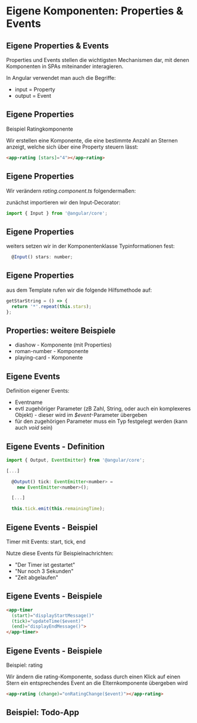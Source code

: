 # Eigene Komponenten: Properties & Events

## Eigene Properties & Events

Properties und Events stellen die wichtigsten Mechanismen dar, mit denen Komponenten in SPAs miteinander interagieren.

In Angular verwendet man auch die Begriffe:

- input = Property
- output = Event

## Eigene Properties

Beispiel Ratingkomponente

Wir erstellen eine Komponente, die eine bestimmte Anzahl an Sternen anzeigt, welche sich über eine Property steuern lässt:

```html
<app-rating [stars]="4"></app-rating>
```

## Eigene Properties

Wir verändern _rating.component.ts_ folgendermaßen:

zunächst importieren wir den Input-Decorator:

```js
import { Input } from '@angular/core';
```

## Eigene Properties

weiters setzen wir in der Komponentenklasse Typinformationen fest:

```js
  @Input() stars: number;
```

## Eigene Properties

aus dem Template rufen wir die folgende Hilfsmethode auf:

```js
getStarString = () => {
  return '*'.repeat(this.stars);
};
```

## Properties: weitere Beispiele

- diashow - Komponente (mit Properties)
- roman-number - Komponente
- playing-card - Komponente

## Eigene Events

Definition eigener Events:

- Eventname
- evtl zugehöriger Parameter (zB Zahl, String, oder auch ein komplexeres Objekt) - dieser wird im _$event_-Parameter übergeben
- für den zugehörigen Parameter muss ein Typ festgelegt werden (kann auch _void_ sein)

## Eigene Events - Definition

```js
import { Output, EventEmitter} from '@angular/core';

[...]

  @Output() tick: EventEmitter<number> =
    new EventEmitter<number>();

  [...]

  this.tick.emit(this.remainingTime);
```

## Eigene Events - Beispiel

Timer mit Events: start, tick, end

Nutze diese Events für Beispielnachrichten:

- "Der Timer ist gestartet"
- "Nur noch 3 Sekunden"
- "Zeit abgelaufen"

## Eigene Events - Beispiele

```html
<app-timer
  (start)="displayStartMessage()"
  (tick)="updateTime($event)"
  (end)="displayEndMessage()">
</app-timer>
```

## Eigene Events - Beispiele

Beispiel: rating

Wir ändern die rating-Komponente, sodass durch einen Klick auf einen Stern ein entsprechendes Event an die Elternkomponente übergeben wird

```html
<app-rating (change)="onRatingChange($event)"></app-rating>
```

## Beispiel: Todo-App
